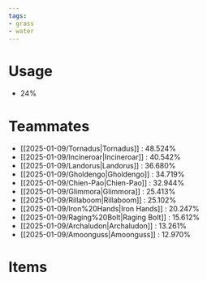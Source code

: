 ```yaml
---
tags:
- grass
- water
---
```

# Usage
- 24%
# Teammates
- [[2025-01-09/Tornadus|Tornadus]] : 48.524%
- [[2025-01-09/Incineroar|Incineroar]] : 40.542%
- [[2025-01-09/Landorus|Landorus]] : 36.680%
- [[2025-01-09/Gholdengo|Gholdengo]] : 34.719%
- [[2025-01-09/Chien-Pao|Chien-Pao]] : 32.944%
- [[2025-01-09/Glimmora|Glimmora]] : 25.413%
- [[2025-01-09/Rillaboom|Rillaboom]] : 25.102%
- [[2025-01-09/Iron%20Hands|Iron Hands]] : 20.247%
- [[2025-01-09/Raging%20Bolt|Raging Bolt]] : 15.612%
- [[2025-01-09/Archaludon|Archaludon]] : 13.261%
- [[2025-01-09/Amoonguss|Amoonguss]] : 12.970%
# Items